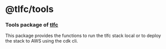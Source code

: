 # @tlfc/tools

### Tools package of [tlfc](https://github.com/luismeyer/tlfc)

This package provides the functions to run the tlfc stack local or to deploy the stack to AWS using the cdk cli.
